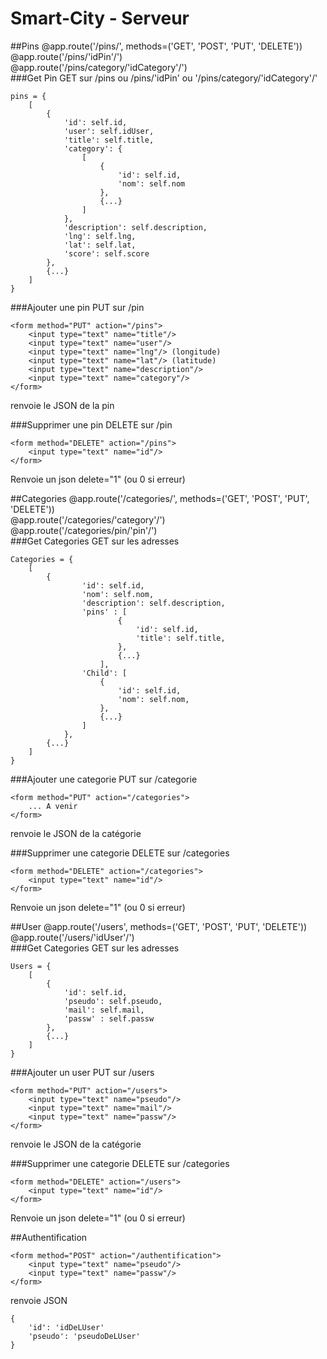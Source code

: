 # Smart-City - Serveur

##Pins
@app.route('/pins/', methods=('GET', 'POST', 'PUT', 'DELETE'))<br>
@app.route('/pins/'idPin'/')<br>
@app.route('/pins/category/'idCategory'/')<br>
###Get Pin
GET sur /pins ou /pins/'idPin' ou '/pins/category/'idCategory'/'
```
pins = { 
	[
		{
            'id': self.id,
            'user': self.idUser,
            'title': self.title,
            'category': {
            	[
            		{
            			'id': self.id,
            			'nom': self.nom
            		},
            		{...}
            	]
            },
            'description': self.description,
            'lng': self.lng,
            'lat': self.lat,
            'score': self.score
		},
		{...}
	]
}
```

###Ajouter une pin
PUT sur /pin
```
<form method="PUT" action="/pins">
	<input type="text" name="title"/>
	<input type="text" name="user"/>
	<input type="text" name="lng"/> (longitude)
	<input type="text" name="lat"/> (latitude)
	<input type="text" name="description"/>
	<input type="text" name="category"/>
</form>
```

renvoie le JSON de la pin

###Supprimer une pin
DELETE sur /pin
```
<form method="DELETE" action="/pins">
	<input type="text" name="id"/>
</form>
```
Renvoie un json delete="1" (ou 0 si erreur)



##Categories
@app.route('/categories/', methods=('GET', 'POST', 'PUT', 'DELETE'))<br>
@app.route('/categories/'category'/')<br>
@app.route('/categories/pin/'pin'/')<br>
###Get Categories
GET sur les adresses
```
Categories = { 
	[
		{
                'id': self.id,
                'nom': self.nom,
                'description': self.description,
                'pins' : [
                		{
                			'id': self.id,
            				'title': self.title,
                		},
                		{...}
                	],
                'Child': [
                	{
                		'id': self.id,
            			'nom': self.nom,
                	},
                	{...}
                ]
            },
		{...}
	]
}
```

###Ajouter une categorie
PUT sur /categorie
```
<form method="PUT" action="/categories">
	... A venir
</form>
```

renvoie le JSON de la catégorie

###Supprimer une categorie
DELETE sur /categories
```
<form method="DELETE" action="/categories">
	<input type="text" name="id"/>
</form>
```
Renvoie un json delete="1" (ou 0 si erreur)




##User
@app.route('/users', methods=('GET', 'POST', 'PUT', 'DELETE'))<br>
@app.route('/users/'idUser'/')<br>
###Get Categories
GET sur les adresses
```
Users = { 
	[
		{
            'id': self.id,
            'pseudo': self.pseudo,
            'mail': self.mail,
            'passw' : self.passw
        },
		{...}
	]
}
```

###Ajouter un user
PUT sur /users
```
<form method="PUT" action="/users">
	<input type="text" name="pseudo"/>
	<input type="text" name="mail"/>
	<input type="text" name="passw"/>
</form>
```

renvoie le JSON de la catégorie

###Supprimer une categorie
DELETE sur /categories
```
<form method="DELETE" action="/users">
	<input type="text" name="id"/>
</form>
```
Renvoie un json delete="1" (ou 0 si erreur)



##Authentification
```
<form method="POST" action="/authentification">
	<input type="text" name="pseudo"/>
	<input type="text" name="passw"/>
</form>
```

renvoie JSON
```
{
	'id': 'idDeLUser'
	'pseudo': 'pseudoDeLUser'
}
```